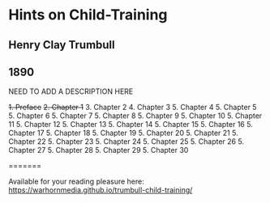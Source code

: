 # Hints on Child-Training

## Henry Clay Trumbull

## 1890

NEED TO ADD A DESCRIPTION HERE

~~1. Preface~~
~~2. Chapter 1~~
3. Chapter 2
4. Chapter 3
5. Chapter 4
5. Chapter 5
5. Chapter 6
5. Chapter 7
5. Chapter 8
5. Chapter 9
5. Chapter 10
5. Chapter 11
5. Chapter 12
5. Chapter 13
5. Chapter 14
5. Chapter 15
5. Chapter 16
5. Chapter 17
5. Chapter 18
5. Chapter 19
5. Chapter 20
5. Chapter 21
5. Chapter 22
5. Chapter 23
5. Chapter 24
5. Chapter 25
5. Chapter 26
5. Chapter 27
5. Chapter 28
5. Chapter 29
5. Chapter 30

=======

Available for your reading pleasure here: https://warhornmedia.github.io/trumbull-child-training/